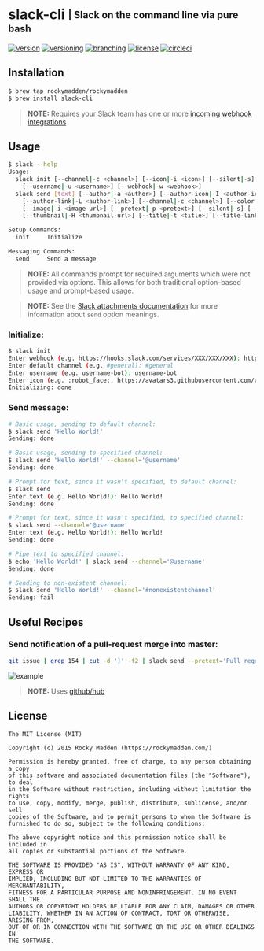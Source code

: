 # slack-cli <sub><sup>| Slack on the command line via pure bash</sup></sub>
[![version](http://img.shields.io/badge/version-v0.5.0-blue.svg)](https://github.com/rockymadden/slack-cli/releases)
[![versioning](http://img.shields.io/badge/versioning-semver-blue.svg)](http://semver.org/)
[![branching](http://img.shields.io/badge/branching-github%20flow-blue.svg)](https://guides.github.com/introduction/flow/)
[![license](http://img.shields.io/badge/license-mit-blue.svg)](https://opensource.org/licenses/MIT)
[![circleci](https://circleci.com/gh/rockymadden/slack-cli.svg?style=shield)](https://circleci.com/gh/rockymadden/slack-cli)

## Installation
```bash
$ brew tap rockymadden/rockymadden
$ brew install slack-cli
```
> __NOTE:__ Requires your Slack team has one or more
[incoming webhook integrations](https://api.slack.com/incoming-webhooks)

## Usage

```bash
$ slack --help
Usage:
  slack init [--channel|-c <channel>] [--icon|-i <icon>] [--silent|-s]
    [--username|-u <username>] [--webhook|-w <webhook>]
  slack send [text] [--author|-a <author>] [--author-icon|-I <author-icon-url>]
    [--author-link|-L <author-link>] [--channel|-c <channel>] [--color|-C <color>]
    [--image|-i <image-url>] [--pretext|-p <pretext>] [--silent|-s] [--text|-t <text>]
    [--thumbnail|-H <thumbnail-url>] [--title|-t <title>] [--title-link|-l <title-link>]

Setup Commands:
  init     Initialize

Messaging Commands:
  send     Send a message
```

> __NOTE:__ All commands prompt for required arguments which were not provided via options. This
allows for both traditional option-based usage and prompt-based usage.

> __NOTE:__ See the [Slack attachments documentation](https://api.slack.com/docs/attachments) for
more information about `send` option meanings.

### Initialize:

```bash
$ slack init
Enter webhook (e.g. https://hooks.slack.com/services/XXX/XXX/XXX): https://hooks.slack.com/services/XXX/XXX/XXX
Enter default channel (e.g. #general): #general
Enter username (e.g. username-bot): username-bot
Enter icon (e.g. :robot_face:, https://avatars3.githubusercontent.com/u/XXX): :robot_face:
Initializing: done
```

### Send message:

```bash
# Basic usage, sending to default channel:
$ slack send 'Hello World!'
Sending: done

# Basic usage, sending to specified channel:
$ slack send 'Hello World!' --channel='@username'
Sending: done

# Prompt for text, since it wasn't specified, to default channel:
$ slack send
Enter text (e.g. Hello World!): Hello World!
Sending: done

# Prompt for text, since it wasn't specified, to specified channel:
$ slack send --channel='@username'
Enter text (e.g. Hello World!): Hello World!
Sending: done

# Pipe text to specified channel:
$ echo 'Hello World!' | slack send --channel='@username'
Sending: done

# Sending to non-existent channel:
$ slack send 'Hello World!' --channel='#nonexistentchannel'
Sending: fail
```

## Useful Recipes

### Send notification of a pull-request merge into master:

```bash
git issue | grep 154 | cut -d ']' -f2 | slack send --pretext='Pull request merged into master:' --color=good --channel="#channel"
```

![example](http://share.rockymadden.com/0s3s231n260k/Image%202015-12-17%20at%2012.11.56%20PM.png)

> __NOTE:__ Uses [github/hub](https://github.com/github/hub)


## License
```
The MIT License (MIT)

Copyright (c) 2015 Rocky Madden (https://rockymadden.com/)

Permission is hereby granted, free of charge, to any person obtaining a copy
of this software and associated documentation files (the "Software"), to deal
in the Software without restriction, including without limitation the rights
to use, copy, modify, merge, publish, distribute, sublicense, and/or sell
copies of the Software, and to permit persons to whom the Software is
furnished to do so, subject to the following conditions:

The above copyright notice and this permission notice shall be included in
all copies or substantial portions of the Software.

THE SOFTWARE IS PROVIDED "AS IS", WITHOUT WARRANTY OF ANY KIND, EXPRESS OR
IMPLIED, INCLUDING BUT NOT LIMITED TO THE WARRANTIES OF MERCHANTABILITY,
FITNESS FOR A PARTICULAR PURPOSE AND NONINFRINGEMENT. IN NO EVENT SHALL THE
AUTHORS OR COPYRIGHT HOLDERS BE LIABLE FOR ANY CLAIM, DAMAGES OR OTHER
LIABILITY, WHETHER IN AN ACTION OF CONTRACT, TORT OR OTHERWISE, ARISING FROM,
OUT OF OR IN CONNECTION WITH THE SOFTWARE OR THE USE OR OTHER DEALINGS IN
THE SOFTWARE.
```

